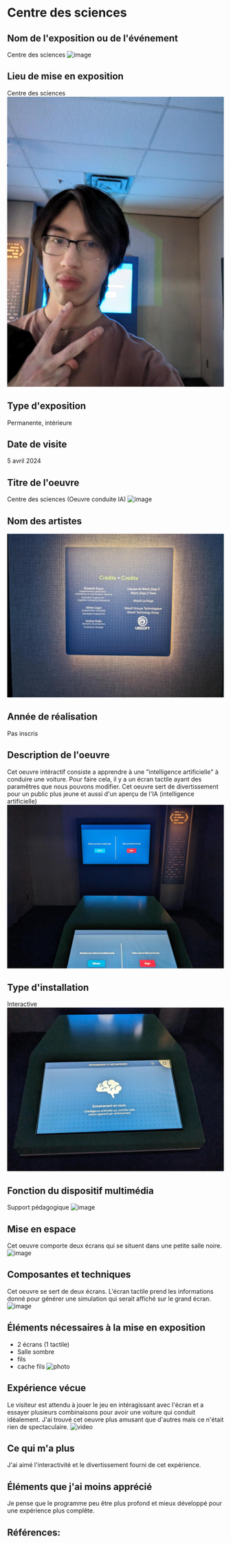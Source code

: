 # Centre des sciences

## Nom de l'exposition ou de l'événement
Centre des sciences
![image](media/)


## Lieu de mise en exposition
Centre des sciences
![image](media/devant_loeuvre.png)


## Type d'exposition
Permanente, intérieure


## Date de visite
5 avril 2024

 
## Titre de l'oeuvre
Centre des sciences (Oeuvre conduite IA)
![image](media/centre_des_sciences)

 
## Nom des artistes
![image](media/credits.png)


## Année de réalisation	
Pas inscris


## Description de l'oeuvre
Cet oeuvre intéractif consiste a apprendre à une "intelligence artificielle" à conduire une voiture. Pour faire cela, il y a un écran tactile ayant des paramêtres que nous pouvons modifier. 
Cet oeuvre sert de divertissement pour un public plus jeune et aussi d'un aperçu de l'IA (intelligence artificielle)
![image](media/deux_ecrans.png)


## Type d'installation
Interactive
![image](media/ecran_cerveau.png)


## Fonction du dispositif multimédia
Support pédagogique
![image](media/ecran_parametre.png)


## Mise en espace
Cet oeuvre comporte deux écrans qui se situent dans une petite salle noire.
![image](media/plan_earth_room.png)


## Composantes et techniques	
Cet oeuvre se sert de deux écrans. L'écran tactile prend les informations donné pour générer une simulation qui serait affiché sur le grand écran.
![image](media/)


## Éléments nécessaires à la mise en exposition	
- 2 écrans (1 tactile)
- Salle sombre
- fils
- cache fils
![photo](media/)


## Expérience vécue
Le visiteur est attendu à jouer le jeu en intéragissant avec l'écran et a essayer plusieurs combinaisons pour avoir une voiture qui conduit idéalement. 
J'ai trouvé cet oeuvre plus amusant que d'autres mais ce n'était rien de spectaculaire.
![video](media/)


## Ce qui m'a plus
J'ai aimé l'interactivité et le divertissement fourni de cet expérience.


## Éléments que j'ai moins apprécié
Je pense que le programme peu être plus profond et mieux développé pour une expérience plus complête.


## Références:
